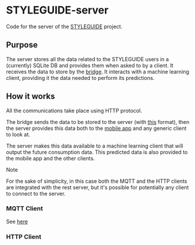 # STYLEGUIDE-server 

Code for the server of the [STYLEGUIDE](https://github.com/SaverioNapolitano/STYLEGUIDE.git) project. 

## Purpose 

The server stores all the data related to the STYLEGUIDE users in a (currently) SQLite DB and provides them when asked to by a client. It receives the data to store by the [bridge](https://github.com/SaverioNapolitano/STYLEGUIDE-bridge.git). It interacts with a machine learning client, providing it the data needed to perform its predictions. 

## How it works 

All the communications take place using HTTP protocol.

The bridge sends the data to be stored to the server (with [this](https://github.com/SaverioNapolitano/STYLEGUIDE-bridge?tab=readme-ov-file#http) format), then the server provides this data both to the [mobile app](https://github.com/SaverioNapolitano/STYLEGUIDE-app.git) and any generic client to look at.

The server makes this data available to a machine learning client that will output the future consumption data. This predicted data is also provided to the mobile app and the other clients.

> [!NOTE]
> For the sake of simplicity, in this case both the MQTT and the HTTP clients are integrated with the rest server, but it's possible for potentially any client to connect to the server. 

### MQTT Client 

See [here](https://github.com/SaverioNapolitano/STYLEGUIDE-bridge?tab=readme-ov-file#bridge---mobile-app-generic-client)

### HTTP Client 

